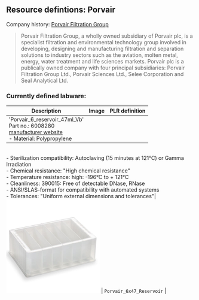 
## Resource defintions: Porvair

Company history: [Porvair Filtration Group](https://www.porvairfiltration.com/about/our-history/)

> Porvair Filtration Group, a wholly owned subsidiary of Porvair plc, is a specialist filtration and environmental technology group involved in developing, designing and manufacturing filtration and separation solutions to industry sectors such as the aviation, molten metal, energy, water treatment and life sciences markets. Porvair plc is a publically owned company with four principal subsidiaries: Porvair Filtration Group Ltd., Porvair Sciences Ltd., Selee Corporation and Seal Analytical Ltd.

### Currently defined labware:

| Description               | Image              | PLR definition |
|--------------------|--------------------|--------------------|
| 'Porvair_6_reservoir_47ml_Vb'<br>Part no.: 6008280<br>[manufacturer website](https://www.microplates.com/product/282-ml-reservoir-plate-6-columns-v-bottom/) <br>- Material: Polypropylene
  <br>- Sterilization compatibility: Autoclaving (15 minutes at 121°C) or
    Gamma Irradiation
  <br>- Chemical resistance: "High chemical resistance"
  <br>- Temperature resistance: high: -196°C to + 121°C
  <br>- Cleanliness: 390015: Free of detectable DNase, RNase
  <br>- ANSI/SLAS-format for compatibility with automated systems
  <br>- Tolerances: "Uniform external dimensions and tolerances"| <img src="ims/porvair_6x47_reservoir_390015.jpg" alt="Porvair_6_reservoir_47ml_Vb" width="250"/> | `Porvair_6x47_Reservoir` |

